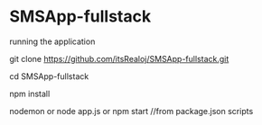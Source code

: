 # SMSApp-fullstack

running the application

git clone https://github.com/itsRealoj/SMSApp-fullstack.git

cd SMSApp-fullstack

npm install

nodemon or node app.js or npm start //from package.json scripts
